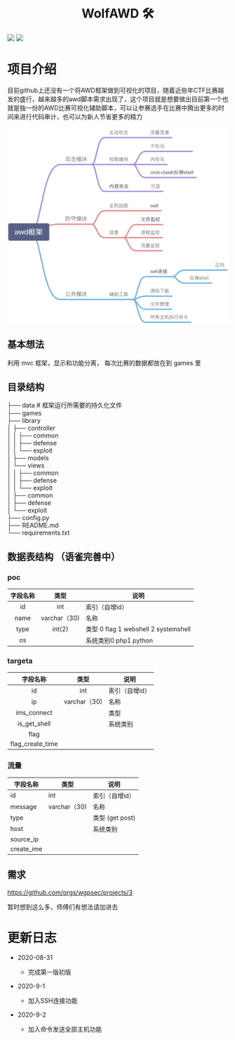 <h1 align="center">WolfAWD 🛠</h1>

<p>
  <img src="https://img.shields.io/badge/Language-Python3-blue" />
  <img src="https://img.shields.io/badge/Version-0.1-blue" />
</p>

# 项目介绍

目前github上还没有一个将AWD框架做到可视化的项目，随着近些年CTF比赛越发的盛行，越来越多的awd脚本需求出现了，这个项目就是想要做出目前第一个也就是独一份的AWD比赛可视化辅助脚本，可以让参赛选手在比赛中腾出更多的时间来进行代码审计，也可以为新人节省更多的精力

![](doc/img/diagram.jpg)

## 基本想法

利用 mvc 框架，显示和功能分离，
每次比赛的数据都放在到 games 里

## 目录结构

├── data # 框架运行所需要的持久化文件   
├── games     
├── library     
│ ├── controller   
│ │ ├── common   
│ │ ├── defense   
│ │ └── exploit   
│ ├── models   
│ └── views   
│ │ ├── common   
│ │ ├── defense   
│ │ └── exploit   
│ ├── common   
│ ├── defense   
│ └── exploit   
├── config.py   
├── README.md   
└── requirements.txt   

## 数据表结构 （语雀完善中）

### poc



| 字段名称 |     类型     | 说明                                 |
| :------: | :----------: | ------------------------------------ |
|    id    |     int      | 索引（自增id）                       |
|   name   | varchar（30) | 名称                                 |
|   type   |    int(2)    | 类型 0 flag 1 webshell 2 systemshell |
|    os    |              | 系统类别0 php1 python                |



### targeta

|     字段名称     |     类型     | 说明           |
| :--------------: | :----------: | -------------- |
|        id        |     int      | 索引（自增id） |
|        ip        | varchar（30) | 名称           |
|   ims_connect    |              | 类型           |
|   is_get_shell   |              | 系统类别       |
|       flag       |              |                |
| flag_create_time |              |                |

### 流量

| 字段名称   | 类型         | 说明            |
| ---------- | ------------ | --------------- |
| id         | int          | 索引（自增id）  |
| message    | varchar（30) | 名称            |
| type       |              | 类型 (get post) |
| host       |              | 系统类别        |
| source_ip  |              |                 |
| create_ime |              |                 |

## 需求

https://github.com/orgs/wgpsec/projects/3

暂时想到这么多，师傅们有想法请加进去



# 更新日志

- 2020-08-31 
  
  - 完成第一版初版
  
- 2020-9-1
  - 加入SSH连接功能
  
- 2020-9-2
  - 加入命令发送全部主机功能
  
    
  
    